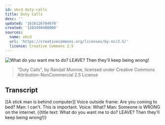 ```yaml
---
id: xkcd.duty-calls
title: Duty Calls
desc: ''
updated: '1616126764670'
created: '1203494400000'
sources:
  name: xkcd
  url: 'https://creativecommons.org/licenses/by-nc/2.5/'
  license: Creative Commons 2.5
---
```

![What do you want me to do?  LEAVE?  Then they'll keep being wrong!](https://imgs.xkcd.com/comics/duty_calls.png)
> "Duty Calls", by Randall Munroe, licensed under Creative Commons Attribution-NonCommercial 2.5 License

## Transcript
[[A stick man is behind computer]]
Voice outside frame: Are you coming to bed?
Man: I can't. This is important.
Voice: What?
Man: Someone is WRONG on the internet.
{{title text: What do you want me to do?  LEAVE?  Then they'll keep being wrong!}}
